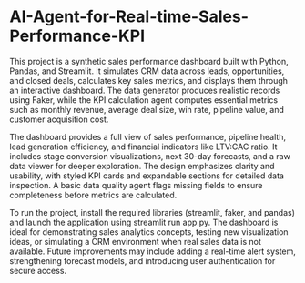 # AI-Agent-for-Real-time-Sales-Performance-KPI

This project is a synthetic sales performance dashboard built with Python, Pandas, and Streamlit. It simulates CRM data across leads, opportunities, and closed deals, calculates key sales metrics, and displays them through an interactive dashboard. The data generator produces realistic records using Faker, while the KPI calculation agent computes essential metrics such as monthly revenue, average deal size, win rate, pipeline value, and customer acquisition cost.

The dashboard provides a full view of sales performance, pipeline health, lead generation efficiency, and financial indicators like LTV:CAC ratio. It includes stage conversion visualizations, next 30-day forecasts, and a raw data viewer for deeper exploration. The design emphasizes clarity and usability, with styled KPI cards and expandable sections for detailed data inspection. A basic data quality agent flags missing fields to ensure completeness before metrics are calculated.

To run the project, install the required libraries (streamlit, faker, and pandas) and launch the application using streamlit run app.py. The dashboard is ideal for demonstrating sales analytics concepts, testing new visualization ideas, or simulating a CRM environment when real sales data is not available. Future improvements may include adding a real-time alert system, strengthening forecast models, and introducing user authentication for secure access.
